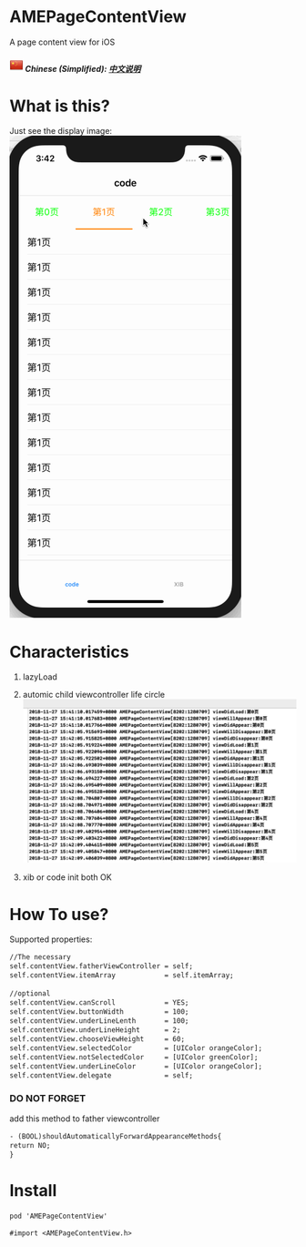 # AMEPageContentView
A page content view for iOS


##### ![cn](https://raw.githubusercontent.com/gosquared/flags/master/flags/flags/shiny/24/China.png) Chinese (Simplified): [中文说明](README_chs.md)

# What is this?
Just see the display image:
![display](Display/1.gif)

# Characteristics

1. lazyLoad
2. automic child viewcontroller life circle
![display](Display/2.png)

3. xib or code init both OK

# How To use?

Supported properties:

```
//The necessary
self.contentView.fatherViewController = self;
self.contentView.itemArray            = self.itemArray;

//optional
self.contentView.canScroll            = YES;
self.contentView.buttonWidth          = 100;
self.contentView.underLineLenth       = 100;
self.contentView.underLineHeight      = 2;
self.contentView.chooseViewHeight     = 60;
self.contentView.selectedColor        = [UIColor orangeColor];
self.contentView.notSelectedColor     = [UIColor greenColor];
self.contentView.underLineColor       = [UIColor orangeColor];
self.contentView.delegate             = self;
```

### DO NOT FORGET

add this method to father viewcontroller
```
- (BOOL)shouldAutomaticallyForwardAppearanceMethods{
return NO;
}
```

# Install
```
pod 'AMEPageContentView'
```
```
#import <AMEPageContentView.h>
```


